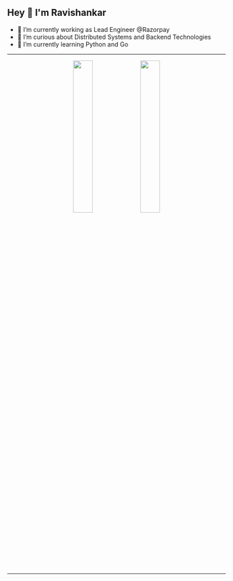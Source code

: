 ## Hey 👋 I'm Ravishankar

- 🔭 I’m currently working as Lead Engineer @Razorpay
- 🧐 I’m curious about Distributed Systems and Backend Technologies
- 🌱 I’m currently learning Python and Go

---

<p align="center" vertical-align="top">
    <img width="30%" src="https://github-readme-stats.vercel.app/api/top-langs/?username=ravishankar15&theme=default&layout=compact&hide_border=true"/>
    <img width="30%" src="https://github-readme-stats.vercel.app/api?username=ravishankar15&theme=default&layout=compact&hide_border=true&show_icons=true&count_private=true&hide_rank=true&include_all_commits=true&hide_title=true"/>
</p>

---

<!--
**ravishankar15/ravishankar15** is a ✨ _special_ ✨ repository because its `README.md` (this file) appears on your GitHub profile.

Here are some ideas to get you started:

- 🔭 I’m currently working on ...
- 🌱 I’m currently learning ...
- 👯 I’m looking to collaborate on ...
- 🤔 I’m looking for help with ...
- 💬 Ask me about ...
- 📫 How to reach me: ...
- 😄 Pronouns: ...
- ⚡ Fun fact: ...
-->

